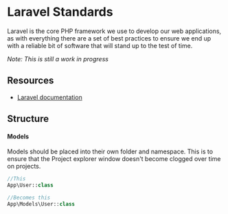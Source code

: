 # Laravel Standards

Laravel is the core PHP framework we use to develop our web applications, as with everything there are a set of best 
practices to ensure we end up with a reliable bit of software that will stand up to the test of time.

_Note: This is still a work in progress_

## Resources
- [Laravel documentation](https://laravel.com/docs)

## Structure

#### Models
Models should be placed into their own folder and namespace. This is to ensure that the Project explorer window doesn't
become clogged over time on projects.

```php
//This
App\User::class

//Becomes this
App\Models\User::class
```